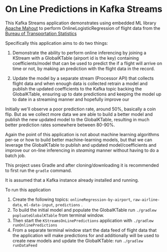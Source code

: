 # On Line Predictions in Kafka Streams

This Kafka Streams application demonstrates using embedded ML library [Apache Mahout](https://github.com/apache/mahout) to perform
OnlineLogisticRegression of flight data from the [Bureau of Transportation Statistics](https://www.transtats.bts.gov/DL_SelectFields.asp?Table_ID=236)

Specifically this application aims to do two things:

1. Demonstrate the ability to perform online inferencing by joining a KStream with a 
GlobalKTable (airport id is the key) containing coefficients/model that can be used to predict the
if a flight will arrive on time or not, by making an prediction with the flight data in the 
record.

2. Update the model by a separate stream (Processor API) that collects flight data and when
enough data is collected retrain a model and publish the updated coefficients to the Kafka topic
backing the GlobalKTable, ensuring up to date predictions and keeping the model up to date
in a streaming manner and hopefully improve our   

Initially we'll observe a poor prediction rate, around 50%, basically a coin flip.  But as we collect more data we are able
to build a better model and publish the new updated model to the GlobalKTable, resulting in much better prediction rates 
somewhere between 80-90%.  

Again the point of this application is not about machine learning algorithms per-se or how to build better machine-learning
models, but that we can leverage the GlobalKTable to publish and updated model/coefficients and improve our on-line
inferencing in _steaming_ manner without having to do a batch job.


This project uses Gradle and after cloning/downloading it is recommended to first run the `gradle` command.

It is assumed that a Kafka instance already installed and running.

To run this application

1. Create the following topics: `onlineRegression-by-airport`, `raw-airline-data`, `ml-data-input`, `predictions` .
2. To build the initial model and populate the GlobalKTable run `./gradlew popluateGlobalKTable` from  terminal window.
3. Then start the `KStreamsOnLinePredictions` application with `./gradlew runOnlinePredictions`
3. From a separate terminal window start the data feed of flight data that the application will make predictions for and additionally will 
be used to create new models and update the GlobalKTable: run `./gradlew runDataFeed`

